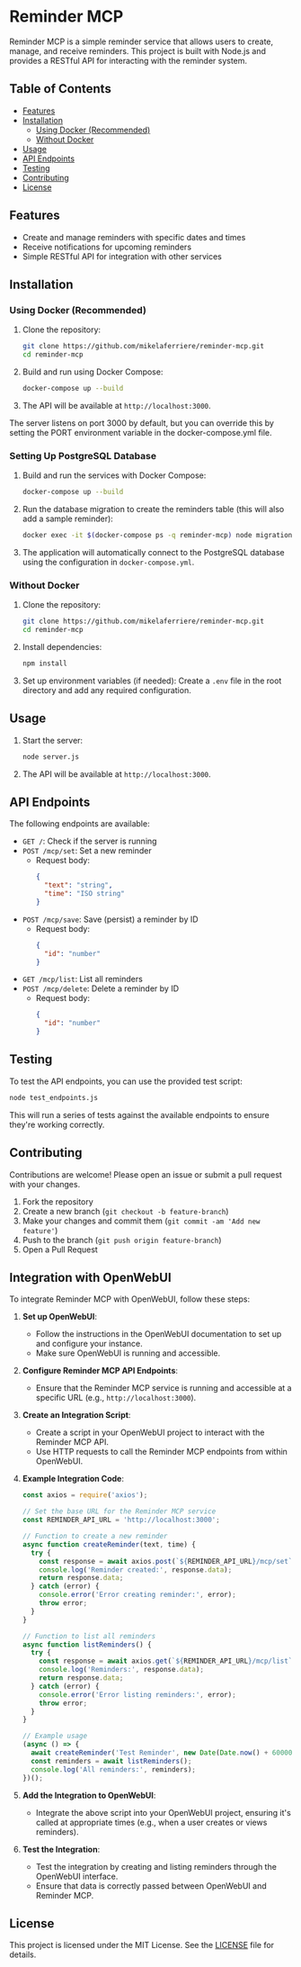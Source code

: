 

# Reminder MCP

Reminder MCP is a simple reminder service that allows users to create, manage, and receive reminders. This project is built with Node.js and provides a RESTful API for interacting with the reminder system.

## Table of Contents
- [Features](#features)
- [Installation](#installation)
  - [Using Docker (Recommended)](#using-docker-recommended)
  - [Without Docker](#without-docker)
- [Usage](#usage)
- [API Endpoints](#api-endpoints)
- [Testing](#testing)
- [Contributing](#contributing)
- [License](#license)

## Features

- Create and manage reminders with specific dates and times
- Receive notifications for upcoming reminders
- Simple RESTful API for integration with other services

## Installation

### Using Docker (Recommended)

1. Clone the repository:
   ```bash
   git clone https://github.com/mikelaferriere/reminder-mcp.git
   cd reminder-mcp
   ```

2. Build and run using Docker Compose:
   ```bash
   docker-compose up --build
   ```

3. The API will be available at `http://localhost:3000`.

The server listens on port 3000 by default, but you can override this by setting the PORT environment variable in the docker-compose.yml file.

### Setting Up PostgreSQL Database

1. Build and run the services with Docker Compose:
   ```bash
   docker-compose up --build
   ```

2. Run the database migration to create the reminders table (this will also add a sample reminder):
   ```bash
   docker exec -it $(docker-compose ps -q reminder-mcp) node migrations/init_db.js
   ```

3. The application will automatically connect to the PostgreSQL database using the configuration in `docker-compose.yml`.

### Without Docker

1. Clone the repository:
   ```bash
   git clone https://github.com/mikelaferriere/reminder-mcp.git
   cd reminder-mcp
   ```

2. Install dependencies:
   ```bash
   npm install
   ```

3. Set up environment variables (if needed):
   Create a `.env` file in the root directory and add any required configuration.

## Usage

1. Start the server:
   ```bash
   node server.js
   ```

2. The API will be available at `http://localhost:3000`.

## API Endpoints

The following endpoints are available:

- `GET /`: Check if the server is running
- `POST /mcp/set`: Set a new reminder
  - Request body:
    ```json
    {
      "text": "string",
      "time": "ISO string"
    }
    ```
- `POST /mcp/save`: Save (persist) a reminder by ID
  - Request body:
    ```json
    {
      "id": "number"
    }
    ```
- `GET /mcp/list`: List all reminders
- `POST /mcp/delete`: Delete a reminder by ID
  - Request body:
    ```json
    {
      "id": "number"
    }
    ```

## Testing

To test the API endpoints, you can use the provided test script:

```bash
node test_endpoints.js
```

This will run a series of tests against the available endpoints to ensure they're working correctly.

## Contributing

Contributions are welcome! Please open an issue or submit a pull request with your changes.

1. Fork the repository
2. Create a new branch (`git checkout -b feature-branch`)
3. Make your changes and commit them (`git commit -am 'Add new feature'`)
4. Push to the branch (`git push origin feature-branch`)
5. Open a Pull Request

## Integration with OpenWebUI

To integrate Reminder MCP with OpenWebUI, follow these steps:

1. **Set up OpenWebUI**:
   - Follow the instructions in the OpenWebUI documentation to set up and configure your instance.
   - Make sure OpenWebUI is running and accessible.

2. **Configure Reminder MCP API Endpoints**:
   - Ensure that the Reminder MCP service is running and accessible at a specific URL (e.g., `http://localhost:3000`).

3. **Create an Integration Script**:
   - Create a script in your OpenWebUI project to interact with the Reminder MCP API.
   - Use HTTP requests to call the Reminder MCP endpoints from within OpenWebUI.

4. **Example Integration Code**:
   ```javascript
   const axios = require('axios');

   // Set the base URL for the Reminder MCP service
   const REMINDER_API_URL = 'http://localhost:3000';

   // Function to create a new reminder
   async function createReminder(text, time) {
     try {
       const response = await axios.post(`${REMINDER_API_URL}/mcp/set`, { text, time });
       console.log('Reminder created:', response.data);
       return response.data;
     } catch (error) {
       console.error('Error creating reminder:', error);
       throw error;
     }
   }

   // Function to list all reminders
   async function listReminders() {
     try {
       const response = await axios.get(`${REMINDER_API_URL}/mcp/list`);
       console.log('Reminders:', response.data);
       return response.data;
     } catch (error) {
       console.error('Error listing reminders:', error);
       throw error;
     }
   }

   // Example usage
   (async () => {
     await createReminder('Test Reminder', new Date(Date.now() + 60000).toISOString());
     const reminders = await listReminders();
     console.log('All reminders:', reminders);
   })();
   ```

5. **Add the Integration to OpenWebUI**:
   - Integrate the above script into your OpenWebUI project, ensuring it's called at appropriate times (e.g., when a user creates or views reminders).

6. **Test the Integration**:
   - Test the integration by creating and listing reminders through the OpenWebUI interface.
   - Ensure that data is correctly passed between OpenWebUI and Reminder MCP.

## License

This project is licensed under the MIT License. See the [LICENSE](LICENSE) file for details.

